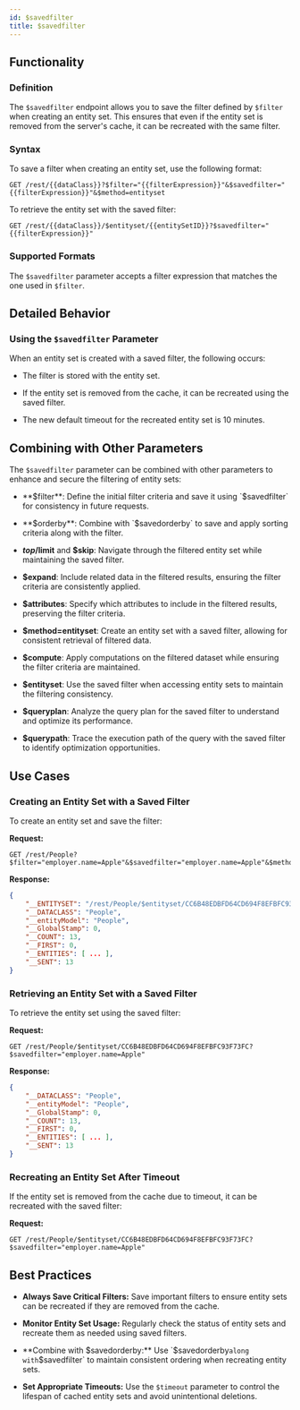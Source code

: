```yaml
---
id: $savedfilter
title: $savedfilter 
---
```



## Functionality

### Definition

The `$savedfilter` endpoint allows you to save the filter defined by `$filter` when creating an entity set. This ensures that even if the entity set is removed from the server's cache, it can be recreated with the same filter.

### Syntax

To save a filter when creating an entity set, use the following format:

```
GET /rest/{{dataClass}}?$filter="{{filterExpression}}"&$savedfilter="{{filterExpression}}"&$method=entityset
```

To retrieve the entity set with the saved filter:

```
GET /rest/{{dataClass}}/$entityset/{{entitySetID}}?$savedfilter="{{filterExpression}}"
```

### Supported Formats

The `$savedfilter` parameter accepts a filter expression that matches the one used in `$filter`.



## Detailed Behavior

### Using the `$savedfilter` Parameter

When an entity set is created with a saved filter, the following occurs:

- The filter is stored with the entity set.

- If the entity set is removed from the cache, it can be recreated using the saved filter.

- The new default timeout for the recreated entity set is 10 minutes.



## Combining with Other Parameters

The `$savedfilter` parameter can be combined with other parameters to enhance and secure the filtering of entity sets:

- **$filter**: Define the initial filter criteria and save it using `$savedfilter` for consistency in future requests.

- **$orderby**: Combine with `$savedorderby` to save and apply sorting criteria along with the filter.

- **$top/$limit** and **$skip**: Navigate through the filtered entity set while maintaining the saved filter.

- **$expand**: Include related data in the filtered results, ensuring the filter criteria are consistently applied.

- **$attributes**: Specify which attributes to include in the filtered results, preserving the filter criteria.

- **$method=entityset**: Create an entity set with a saved filter, allowing for consistent retrieval of filtered data.

- **$compute**: Apply computations on the filtered dataset while ensuring the filter criteria are maintained.

- **$entityset**: Use the saved filter when accessing entity sets to maintain the filtering consistency.

- **$queryplan**: Analyze the query plan for the saved filter to understand and optimize its performance.

- **$querypath**: Trace the execution path of the query with the saved filter to identify optimization opportunities.



## Use Cases

### Creating an Entity Set with a Saved Filter

To create an entity set and save the filter:

**Request:**

```
GET /rest/People?$filter="employer.name=Apple"&$savedfilter="employer.name=Apple"&$method=entityset
```

**Response:**

```json
{
    "__ENTITYSET": "/rest/People/$entityset/CC6B48EDBFD64CD694F8EFBFC93F73FC",
    "__DATACLASS": "People",
    "__entityModel": "People",
    "__GlobalStamp": 0,
    "__COUNT": 13,
    "__FIRST": 0,
    "__ENTITIES": [ ... ],
    "__SENT": 13
}
```


### Retrieving an Entity Set with a Saved Filter

To retrieve the entity set using the saved filter:

**Request:**

```
GET /rest/People/$entityset/CC6B48EDBFD64CD694F8EFBFC93F73FC?$savedfilter="employer.name=Apple"
```

**Response:**

```json
{
    "__DATACLASS": "People",
    "__entityModel": "People",
    "__GlobalStamp": 0,
    "__COUNT": 13,
    "__FIRST": 0,
    "__ENTITIES": [ ... ],
    "__SENT": 13
}
```

### Recreating an Entity Set After Timeout

If the entity set is removed from the cache due to timeout, it can be recreated with the saved filter:

**Request:**

```
GET /rest/People/$entityset/CC6B48EDBFD64CD694F8EFBFC93F73FC?$savedfilter="employer.name=Apple"
```




## Best Practices

- **Always Save Critical Filters:** Save important filters to ensure entity sets can be recreated if they are removed from the cache.

- **Monitor Entity Set Usage:** Regularly check the status of entity sets and recreate them as needed using saved filters.

- **Combine with $savedorderby:** Use `$savedorderby` along with `$savedfilter` to maintain consistent ordering when recreating entity sets.

- **Set Appropriate Timeouts:** Use the `$timeout` parameter to control the lifespan of cached entity sets and avoid unintentional deletions.
